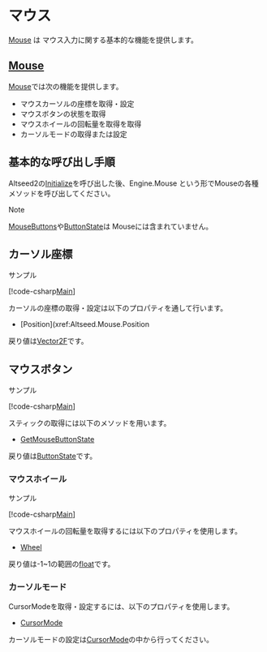 ﻿# マウス

[Mouse](xref:Altseed.Mouse) は マウス入力に関する基本的な機能を提供します。


## [Mouse](xref:Altseed.Mouse)

[Mouse](xref:Altseed.Mouse)では次の機能を提供します。
* マウスカーソルの座標を取得・設定
* マウスボタンの状態を取得
* マウスホイールの回転量を取得を取得
* カーソルモードの取得または設定

## 基本的な呼び出し手順

Altseed2の[Initialize](xref:Altseed.Engine.Initialize(System.String,System.Int32,System.Int32,Altseed.Configuration))を呼び出した後、Engine.Mouse という形でMouseの各種メソッドを呼び出してください。
> [!NOTE]
> [MouseButtons](xref:Altseed.MouseButtons)や[ButtonState](xref:Altseed.ButtonState)は
> Mouseには含まれていません。



## カーソル座標

サンプル

[!code-csharp[Main](../../Src/Samples/Input/Mouse.cs)]


カーソルの座標の取得・設定は以下のプロパティを通して行います。
* [Position](xref:Altseed.Mouse.Position

戻り値は[Vector2F](xref:Altseed.Vector2F)です。



## マウスボタン

サンプル

[!code-csharp[Main](../../Src/Samples/Input/Mouse.cs)]

スティックの取得には以下のメソッドを用います。
* [GetMouseButtonState](xref:Altseed.Mouse.GetMouseButtonState(Altseed.MouseButtons))

戻り値は[ButtonState](xref:Altseed.ButtonState)です。



### マウスホイール

サンプル

[!code-csharp[Main](../../Src/Samples/Input/Mouse.cs)]

マウスホイールの回転量を取得するには以下のプロパティを使用します。
* [Wheel](xref:Altseed.Mouse.Wheel)

戻り値は-1~1の範囲の[float](xref:System.Single)です。


### カーソルモード

CursorModeを取得・設定するには、以下のプロパティを使用します。
* [CursorMode](xref:Altseed.Mouse.CursorMode)

カーソルモードの設定は[CursorMode](xref:Altseed.CursorMode)の中から行ってください。
